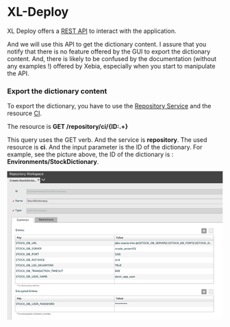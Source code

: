 # XL-Deploy

XL Deploy offers a [REST API](https://docs.xebialabs.com/xl-deploy/latest/rest-api/index.html) to interact with the application.

And we will use this API to get the dictionary content. I assure that you notify that there is no feature offered by the GUI to export the dictionary content. And, there is likely to be confused by the documentation (without any examples !) offered by Xebia, especially when you start to manipulate the API.

### Export the dictionary content

To export the dictionary, you have to use the [Repository Service](https://docs.xebialabs.com/xl-deploy/latest/rest-api/com.xebialabs.deployit.engine.api.RepositoryService.html) and the resource [CI](https://docs.xebialabs.com/xl-deploy/latest/rest-api/com.xebialabs.deployit.engine.api.RepositoryService.html#/repository/ci/{ID:.+}:GET).

The resource is __GET /repository/ci/{ID:.+}__

This query uses the GET verb. And the service is __repository__. The used resource is __ci__. And the input parameter is the ID of the dictionary. For example, see the picture above, the ID of the dictionary is : __Environments/StockDictionary__.

![alt text](https://raw.githubusercontent.com/OlivierMounicq/XL-Deploy/master/img/Dictionary.png "XL Deply Dictionary")


